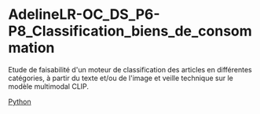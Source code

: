 # AdelineLR-OC_DS_P6-P8_Classification_biens_de_consommation
Etude de faisabilité d'un moteur de classification des articles en différentes catégories, à partir du texte et/ou de l'image et veille technique sur le modèle multimodal CLIP.

[Python](https://img.shields.io/badge/python-3670A0?style=for-the-badge&logo=python&logoColor=ffdd54)
